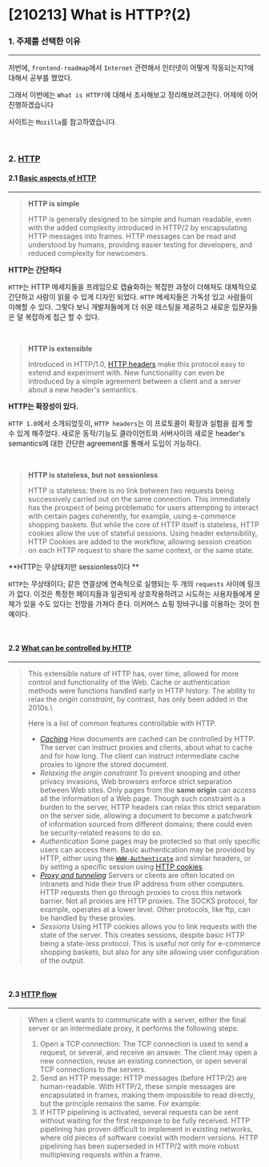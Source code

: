 # [210213] What is HTTP?(2)

### 1. 주제를 선택한 이유

---

저번에,  `frontend-roadmap`에서 `Internet` 관련해서 인터넷이 어떻게 작동되는지?에 대해서 공부를 했었다.

그래서 이번에는 `What is HTTP?`에 대해서 조사해보고 정리해보려고한다. 어제에 이어 진행하겠습니다

사이트는 `Mozilla`를 참고하였습니다.

<br>

### 2. [HTTP](https://developer.mozilla.org/en-US/docs/Web/HTTP/Overview)

#### 2.1 [Basic aspects of HTTP](https://developer.mozilla.org/en-US/docs/Web/HTTP/Overview#basic_aspects_of_http)

---

> **HTTP is simple**
>
> HTTP is generally designed to be simple and human readable, even with the added complexity introduced in HTTP/2 by encapsulating HTTP messages into frames. HTTP messages can be read and understood by humans, providing easier testing for developers, and reduced complexity for newcomers.

**HTTP는 간단하다**

`HTTP`는 HTTP 메세지들을 프레임으로 캡슐화하는 복잡한 과정이 더해져도  대체적으로 간단하고 사람이 읽을 수 있게 디자인 되었다.  `HTTP` 메세지들은 가독성 있고 사람들이 이해할 수 있다. 그렇다 보니 개발자들에게 더 쉬운 테스팅을 제공하고 새로운 입문자들은 덜 복잡하게 접근 할 수 있다.

<br>

> **HTTP is extensible**
>
> Introduced in HTTP/1.0, [HTTP headers](https://developer.mozilla.org/en-US/docs/Web/HTTP/Headers) make this protocol easy to extend and experiment with. New functionality can even be introduced by a simple agreement between a client and a server about a new header's semantics.

**HTTP는 확장성이 있다.**

`HTTP 1.0`에서 소개되었듯이, `HTTP headers`는 이 프로토콜이 확장과 실험을 쉽게 할 수 있게 해주었다. 새로운 동작/기능도 클라이언트와 서버사이의 새로운 header's semantics에 대한 간단한 agreement를 통해서 도입이 가능하다.

<br>

> **HTTP is stateless, but not sessionless**
>
> HTTP is stateless: there is no link between two requests being successively carried out on the same connection. This immediately has the prospect of being problematic for users attempting to interact with certain pages coherently, for example, using e-commerce shopping baskets. But while the core of HTTP itself is stateless, HTTP cookies allow the use of stateful sessions. Using header extensibility, HTTP Cookies are added to the workflow, allowing session creation on each HTTP request to share the same context, or the same state.

**HTTP는 무상태지만 sessionless이다 **

`HTTP`는 무상태이다; 같은 연결상에 연속적으로 실행되는 두 개의 `requests` 사이에 링크가 없다. 이것은 특정한 페이지들과 일관되게 상호작용하려고 시도하는 사용자들에게 문제가 있을 수도 있다는 전망을 가져다 준다. 이커머스 쇼핑 장바구니를 이용하는 것이 한 예이다.



<br>



#### 2.2 [What can be controlled by HTTP](https://developer.mozilla.org/en-US/docs/Web/HTTP/Overview#what_can_be_controlled_by_http)

---

>This extensible nature of HTTP has, over time, allowed for more control and functionality of the Web. Cache or authentication methods were functions handled early in HTTP history. The ability to relax the *origin constraint*, by contrast, has only been added in the 2010s.\
>
>Here is a list of common features controllable with HTTP.
>
>- *[Caching](https://developer.mozilla.org/en-US/docs/Web/HTTP/Caching)*
>  How documents are cached can be controlled by HTTP. The server can instruct proxies and clients, about what to cache and for how long. The client can instruct intermediate cache proxies to ignore the stored document.
>- *Relaxing the origin constraint*
>  To prevent snooping and other privacy invasions, Web browsers enforce strict separation between Web sites. Only pages from the **same origin** can access all the information of a Web page. Though such constraint is a burden to the server, HTTP headers can relax this strict separation on the server side, allowing a document to become a patchwork of information sourced from different domains; there could even be security-related reasons to do so.
>- *Authentication*
>  Some pages may be protected so that only specific users can access them. Basic authentication may be provided by HTTP, either using the [`WWW-Authenticate`](https://developer.mozilla.org/en-US/docs/Web/HTTP/Headers/WWW-Authenticate) and similar headers, or by setting a specific session using [HTTP cookies](https://developer.mozilla.org/en-US/docs/Web/HTTP/Cookies).
>- *[Proxy and tunneling](https://developer.mozilla.org/en-US/docs/Web/HTTP/Proxy_servers_and_tunneling)*
>  Servers or clients are often located on intranets and hide their true IP address from other computers. HTTP requests then go through proxies to cross this network barrier. Not all proxies are HTTP proxies. The SOCKS protocol, for example, operates at a lower level. Other protocols, like ftp, can be handled by these proxies.
>- *Sessions*
>  Using HTTP cookies allows you to link requests with the state of the server. This creates sessions, despite basic HTTP being a state-less protocol. This is useful not only for e-commerce shopping baskets, but also for any site allowing user configuration of the output.



<br>



#### 2.3 [HTTP flow](https://developer.mozilla.org/en-US/docs/Web/HTTP/Overview#http_flow)

---

>When a client wants to communicate with a server, either the final server or an intermediate proxy, it performs the following steps:
>
>1. Open a TCP connection: The TCP connection is used to send a request, or several, and receive an answer. The client may open a new connection, reuse an existing connection, or open several TCP connections to the servers.
>2. Send an HTTP message: HTTP messages (before HTTP/2) are human-readable. With HTTP/2, these simple messages are encapsulated in frames, making them impossible to read directly, but the principle remains the same. For example:
>3. If HTTP pipelining is activated, several requests can be sent without waiting for the first response to be fully received. HTTP pipelining has proven difficult to implement in existing networks, where old pieces of software coexist with modern versions. HTTP pipelining has been superseded in HTTP/2 with more robust multiplexing requests within a frame.

<br>

